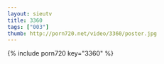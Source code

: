 ```yaml
--- 
layout: sieutv
title: 3360
tags: ["003"]
thumb: http://porn720.net/video/3360/poster.jpg
---
```

{% include porn720 key="3360" %} 
